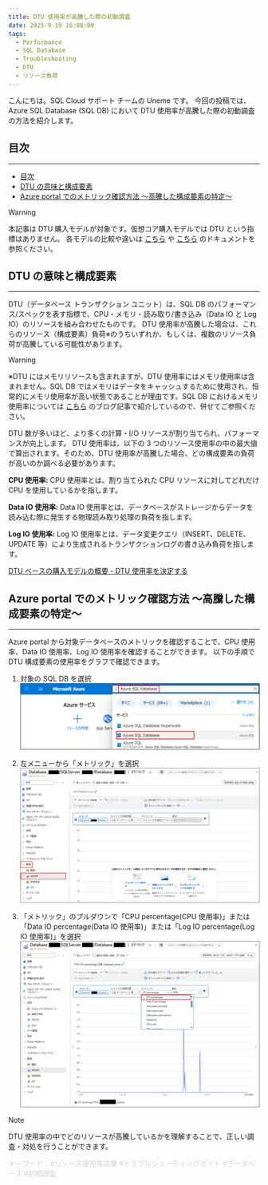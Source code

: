 ```yaml
---
title: DTU 使用率が高騰した際の初動調査
date: 2025-9-19 16:00:00
tags:
  - Performance
  - SQL Database
  - Troubleshooting
  - DTU
  - リソース負荷
---
```


こんにちは。SQL Cloud サポート チームの Uneme です。
今回の投稿では、Azure SQL Database (SQL DB) において DTU 使用率が高騰した際の初動調査の方法を紹介します。

<!-- more -->

## 目次
---
- [目次](#目次)
- [DTU の意味と構成要素](#DTU-の意味と構成要素)
- [Azure portal でのメトリック確認方法 ～高騰した構成要素の特定～](#Azure-portal-でのメトリック確認方法-～高騰した構成要素の特定～)

> [!WARNING]
> 本記事は DTU 購入モデルが対象です。仮想コア購入モデルでは DTU という指標はありません。
> 各モデルの比較や違いは [こちら](https://learn.microsoft.com/ja-jp/azure/azure-sql/database/purchasing-models?view=azuresql) や [こちら](https://learn.microsoft.com/ja-jp/azure/azure-sql/database/service-tiers-dtu?view=azuresql) のドキュメントを参照ください。

## DTU の意味と構成要素
---
DTU（データベース トランザクション ユニット）は、SQL DB のパフォーマンス/スペックを表す指標で、CPU・メモリ・読み取り/書き込み（Data IO と Log IO）のリソースを組み合わせたものです。
DTU 使用率が高騰した場合は、これらのリソース（構成要素）負荷※のうちいずれか、もしくは、複数のリソース負荷が高騰している可能性があります。

> [!WARNING]
> ※DTU にはメモリリソースも含まれますが、DTU 使用率にはメモリ使用率は含まれません。SQL DB ではメモリはデータをキャッシュするために使用され、恒常的にメモリ使用率が高い状態であることが理由です。SQL DB におけるメモリ使用率については [こちら](https://jp-azuresql.github.io/blog/Performance/memory-usage/) のブログ記事で紹介しているので、併せてご参照ください。

DTU 数が多いほど、より多くの計算・I/O リソースが割り当てられ、パフォーマンスが向上します。
DTU 使用率は、以下の 3 つのリソース使用率の中の最大値で算出されます。そのため、DTU 使用率が高騰した場合、どの構成要素の負荷が高いのか調べる必要があります。

**CPU 使用率:**
CPU 使用率とは、割り当てられた CPU リソースに対してどれだけ CPU を使用しているかを指します。

**Data IO 使用率:**
Data IO 使用率とは、データベースがストレージからデータを読み込む際に発生する物理読み取り処理の負荷を指します。

**Log IO 使用率:**
Log IO 使用率とは、データ変更クエリ（INSERT、DELETE、UPDATE 等）により生成されるトランザクションログの書き込み負荷を指します。

[DTU ベースの購入モデルの概要 - DTU 使用率を決定する](https://learn.microsoft.com/ja-jp/azure/azure-sql/database/service-tiers-dtu?view=azuresql#determine-dtu-utilization)

## Azure portal でのメトリック確認方法 ～高騰した構成要素の特定～
---
Azure portal から対象データベースのメトリックを確認することで、CPU 使用率、Data IO 使用率、Log IO 使用率を確認することができます。
以下の手順で DTU 構成要素の使用率をグラフで確認できます。

  1. 対象の SQL DB を選択
![](./dtu-percent-high/search_sqldb.png)

  2. 左メニューから「メトリック」を選択
![](./dtu-percent-high/metric.png)

  3. 「メトリック」のプルダウンで「CPU percentage(CPU 使用率)」または「Data IO percentage(Data IO 使用率)」または「Log IO percentage(Log IO 使用率)」を選択
![](./dtu-percent-high/cpu_metric.png)

> [!NOTE]
> DTU 使用率の中でどのリソースが高騰しているかを理解することで、正しい調査・対処を行うことができます。

<font color="LightGray">キーワード：#リソース使用率高騰 #トラブルシューティングガイド #データベース #初期調査</font>